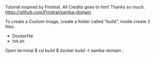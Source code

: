 Tutorial inspired by Fmstrat.
All Credits goes to him! Thanks so much.
https://github.com/Fmstrat/samba-domain

To create a Custom Image, create a folder called "build", inside create 2 files:

- Dockerfile
- init.sh

Open terminal
$ cd build
$ docker build -t samba-domain .
